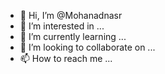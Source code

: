 - 👋 Hi, I’m @Mohanadnasr
- 👀 I’m interested in ...
- 🌱 I’m currently learning ...
- 💞️ I’m looking to collaborate on ...
- 📫 How to reach me ...

<!---
Mohanadnasr/Mohanadnasr is a ✨ special ✨ repository because its `README.md` (this file) appears on your GitHub profile.
You can click the Preview link to take a look at your changes.
--->
